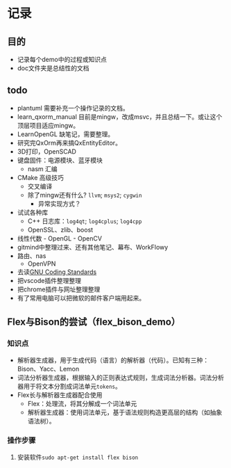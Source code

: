 # 记录
## 目的
*   记录每个demo中的过程或知识点
*   doc文件夹是总结性的文档
## todo
* plantuml 需要补充一个操作记录的文档。
* learn_qxorm_manual 目前是mingw，改成msvc，并且总结一下。或让这个顶层项目适应mingw。
* LearnOpenGL 缺笔记，需要整理。
* 研究完QxOrm再来搞QxEntityEditor。
* 3D打印，OpenSCAD
* 键盘固件：电源模块、蓝牙模块
  * nasm 汇编
* CMake 高级技巧
  * 交叉编译
  * 除了mingw还有什么? `llvm`; `msys2`; `cygwin`
    * 异常实现方式？
* 试试各种库
  * C++ 日志库：`log4qt`; `log4cplus`; `log4cpp`
  * OpenSSL、zlib、boost
* 线性代数 - OpenGL - OpenCV
* gitmind中整理过来、还有其他笔记、幕布、WorkFlowy
* 路由、nas
  * OpenVPN
* 去读[GNU Coding Standards](https://www.gnu.org/prep/standards/)
* 把vscode插件整理整理
* 把chrome插件与网址整理整理
* 有了常用电脑可以把微软的邮件客户端用起来。



## Flex与Bison的尝试（flex_bison_demo）
### 知识点
*   解析器生成器，用于生成代码（语言）的解析器（代码）。已知有三种：Bison、Yacc、Lemon
*   词法分析器生成器，根据输入的正则表达式规则，生成词法分析器。词法分析器用于将文本分割成词法单元`tokens`。
*   Flex长与解析器生成器配合使用
    *   Flex：处理流，将其分解成一个词法单元
    *   解析器生成器：使用词法单元，基于语法规则构造更高层的结构（如抽象语法树）。
### 操作步骤
1.  安装软件`sudo apt-get install flex bison`